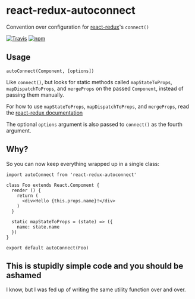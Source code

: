 # react-redux-autoconnect

Convention over configuration for [react-redux](https://github.com/reactjs/react-redux)'s `connect()`

[![Travis](https://img.shields.io/travis/sargant/react-redux-autoconnect.svg?style=flat-square)](https://travis-ci.org/sargant/react-redux-autoconnect)
[![npm](https://img.shields.io/npm/v/react-redux-autoconnect.svg?style=flat-square)](https://www.npmjs.com/package/realm-redux-snapshot-middleware)

## Usage

```
autoConnect(Component, [options])
```

Like `connect()`, but looks for static methods called `mapStateToProps`,
`mapDispatchToProps`, and `mergeProps` on the passed `Component`, instead of
passing them manually.

For how to use `mapStateToProps`, `mapDispatchToProps`, and `mergeProps`, read
the [react-redux documentation](https://github.com/reactjs/react-redux/blob/master/docs/api.md#connectmapstatetoprops-mapdispatchtoprops-mergeprops-options)

The optional `options` argument is also passed to `connect()` as the fourth argument.

## Why?

So you can now keep everything wrapped up in a single class:

```
import autoConnect from 'react-redux-autoconnect'

class Foo extends React.Compoment {
  render () {
    return (
      <div>Hello {this.props.name}!</div>
    )
  }

  static mapStateToProps = (state) => ({
    name: state.name
  })
}

export default autoConnect(Foo)
```

## This is stupidly simple code and you should be ashamed

I know, but I was fed up of writing the same utility function over and over.
